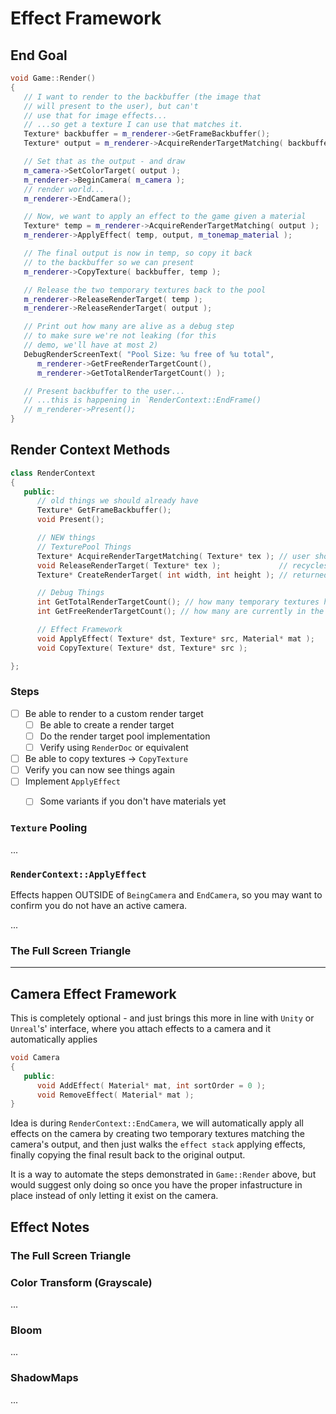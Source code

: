 Effect Framework
======

## End Goal
```cpp
void Game::Render()
{
   // I want to render to the backbuffer (the image that
   // will present to the user), but can't
   // use that for image effects...
   // ...so get a texture I can use that matches it.
   Texture* backbuffer = m_renderer->GetFrameBackbuffer(); 
   Texture* output = m_renderer->AcquireRenderTargetMatching( backbuffer ); 

   // Set that as the output - and draw
   m_camera->SetColorTarget( output ); 
   m_renderer->BeginCamera( m_camera ); 
   // render world...
   m_renderer->EndCamera(); 

   // Now, we want to apply an effect to the game given a material
   Texture* temp = m_renderer->AcquireRenderTargetMatching( output ); 
   m_renderer->ApplyEffect( temp, output, m_tonemap_material ); 

   // The final output is now in temp, so copy it back
   // to the backbuffer so we can present
   m_renderer->CopyTexture( backbuffer, temp );

   // Release the two temporary textures back to the pool
   m_renderer->ReleaseRenderTarget( temp ); 
   m_renderer->ReleaseRenderTarget( output ); 

   // Print out how many are alive as a debug step
   // to make sure we're not leaking (for this 
   // demo, we'll have at most 2)
   DebugRenderScreenText( "Pool Size: %u free of %u total", 
      m_renderer->GetFreeRenderTargetCount(), 
      m_renderer->GetTotalRenderTargetCount() ); 

   // Present backbuffer to the user...
   // ...this is happening in `RenderContext::EndFrame()
   // m_renderer->Present(); 
}
```

## Render Context Methods
```cpp
class RenderContext
{
   public:
      // old things we should already have
      Texture* GetFrameBackbuffer(); 
      void Present();

      // NEW things
      // TexturePool Things
      Texture* AcquireRenderTargetMatching( Texture* tex ); // user should release with call below
      void ReleaseRenderTarget( Texture* tex );             // recycles texture to be used again
      Texture* CreateRenderTarget( int width, int height ); // returned object should be deleted

      // Debug Things
      int GetTotalRenderTargetCount(); // how many temporary textures have we made total
      int GetFreeRenderTargetCount(); // how many are currently in the pool

      // Effect Framework
      void ApplyEffect( Texture* dst, Texture* src, Material* mat ); 
      void CopyTexture( Texture* dst, Texture* src ); 

};
```

### Steps
- [ ] Be able to render to a custom render target
    - [ ] Be able to create a render target
    - [ ] Do the render target pool implementation
    - [ ] Verify using `RenderDoc` or equivalent
- [ ] Be able to copy textures -> `CopyTexture`
- [ ] Verify you can now see things again
- [ ] Implement `ApplyEffect`
    - [ ] Some variants if you don't have materials yet


### `Texture` Pooling
...

### `RenderContext::ApplyEffect`
Effects happen OUTSIDE of `BeingCamera` and `EndCamera`, so you may want to confirm you do
not have an active camera.

...

### The Full Screen Triangle


------
## Camera Effect Framework
This is completely optional - and just brings this more in line with
 `Unity` or `Unreal`'s' interface, where you attach effects to a camera
 and it automatically applies

```cpp
void Camera
{
   public:
      void AddEffect( Material* mat, int sortOrder = 0 ); 
      void RemoveEffect( Material* mat ); 
}
```

Idea is during `RenderContext::EndCamera`, we will automatically
apply all effects on the camera by creating two temporary textures
matching the camera's output, and then just walks the `effect stack` 
applying effects, finally copying the final result back to the original
output.  

It is a way to automate the steps demonstrated in `Game::Render` above, but
would suggest only doing so once you have the proper infastructure in place 
instead of only letting it exist on the camera.


## Effect Notes
### The Full Screen Triangle


### Color Transform (Grayscale)
...

### Bloom
...

### ShadowMaps
...